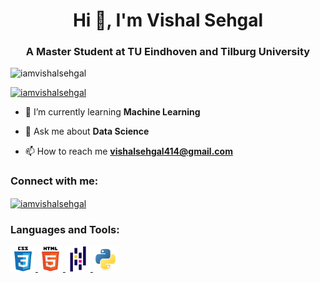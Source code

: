 <h1 align="center">Hi 👋, I'm Vishal Sehgal</h1>
<h3 align="center">A Master Student at TU Eindhoven and Tilburg University</h3>

<p align="left"> <img src="https://komarev.com/ghpvc/?username=iamvishalsehgal&label=Profile%20views&color=0e75b6&style=flat" alt="iamvishalsehgal" /> </p>

<p align="left"> <a href="https://twitter.com/iamvishalsehgal" target="blank"><img src="https://img.shields.io/twitter/follow/iamvishalsehgal?logo=twitter&style=for-the-badge" alt="iamvishalsehgal" /></a> </p>

- 🌱 I’m currently learning **Machine Learning**

- 💬 Ask me about **Data Science**

- 📫 How to reach me **vishalsehgal414@gmail.com**

<h3 align="left">Connect with me:</h3>
<p align="left">
<a href="https://twitter.com/iamvishalsehgal" target="blank"><img align="center" src="https://raw.githubusercontent.com/rahuldkjain/github-profile-readme-generator/master/src/images/icons/Social/twitter.svg" alt="iamvishalsehgal" height="30" width="40" /></a>
</p>

<h3 align="left">Languages and Tools:</h3>
<p align="left"> <a href="https://www.w3schools.com/css/" target="_blank" rel="noreferrer"> <img src="https://raw.githubusercontent.com/devicons/devicon/master/icons/css3/css3-original-wordmark.svg" alt="css3" width="40" height="40"/> </a> <a href="https://www.w3.org/html/" target="_blank" rel="noreferrer"> <img src="https://raw.githubusercontent.com/devicons/devicon/master/icons/html5/html5-original-wordmark.svg" alt="html5" width="40" height="40"/> </a> <a href="https://pandas.pydata.org/" target="_blank" rel="noreferrer"> <img src="https://raw.githubusercontent.com/devicons/devicon/2ae2a900d2f041da66e950e4d48052658d850630/icons/pandas/pandas-original.svg" alt="pandas" width="40" height="40"/> </a> <a href="https://www.python.org" target="_blank" rel="noreferrer"> <img src="https://raw.githubusercontent.com/devicons/devicon/master/icons/python/python-original.svg" alt="python" width="40" height="40"/> </a> </p>
